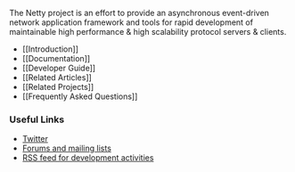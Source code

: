 The Netty project is an effort to provide an asynchronous event-driven network application framework and tools for rapid development of maintainable high performance & high scalability protocol servers & clients.

* [[Introduction]]
* [[Documentation]]
* [[Developer Guide]]
* [[Related Articles]]
* [[Related Projects]]
* [[Frequently Asked Questions]]

### Useful Links

* [Twitter](https://twitter.com/netty_project/)
* [Forums and mailing lists](http://jboss.org/community)
* [RSS feed for development activities](http://feeds.feedburner.com/netty_project_activities)